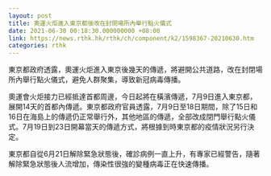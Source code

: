 ```yaml
---
layout: post
title: 奧運火炬進入東京都後改在封閉場所內舉行點火儀式
date: 2021-06-30 00:18:30.000000000 +08:00
link: https://news.rthk.hk/rthk/ch/component/k2/1598367-20210630.htm
categories: rthk
---
```


東京都政府透露，奧運火炬進入東京後幾天的傳遞，將避開公共道路，改在封閉場所內舉行點火儀式，避免人群聚集，導致新冠病毒傳播。

奧運會火炬接力已經抵達首都周邊，今日起將在橫濱傳遞，7月9日進入東京都，展開14天的首都內傳遞。東京都政府官員透露，7月9日至18日期間，除了15日和16日在海島上的傳遞仍正常舉行外，其他地區的傳遞，全部改成閉門舉行點火儀式。7月19日到23日開幕當天的傳遞方式，將根據到時東京都的疫情狀況另行決定。

東京都自從6月21日解除緊急狀態後，確診病例一直上升，有專家已經警告，隨著解除緊急狀態後人流增加，傳染性很強的變種病毒正在快速傳播。
